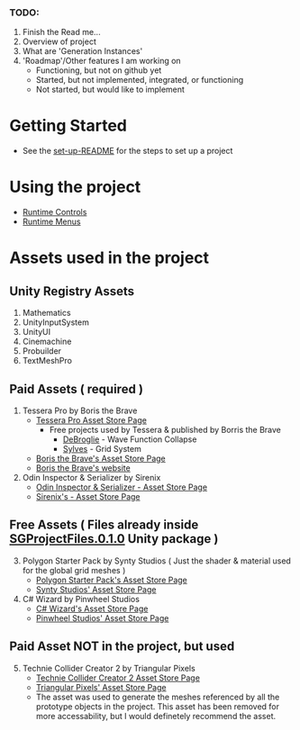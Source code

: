 ### TODO:
1. Finish the Read me...
2. Overview of project
3. What are 'Generation Instances'
5. 'Roadmap'/Other features I am working on
   - Functioning, but not on github yet
   - Started, but not implemented, integrated, or functioning
   - Not started, but would like to implement
    

# Getting Started 
- See the [set-up-README](project/getting-started/set-up-README.md) for the steps to set up a project

# Using the project 
- [Runtime Controls](project/instructions/controls-README.md)
- [Runtime Menus](project/instructions/menus-README.md)

# Assets used in the project

## Unity Registry Assets
1. Mathematics
2. UnityInputSystem
3. UnityUI
4. Cinemachine
5. Probuilder
6. TextMeshPro

## Paid Assets ( required )
  1. Tessera Pro by Boris the Brave
      - [Tessera Pro Asset Store Page](https://assetstore.unity.com/packages/tools/level-design/tessera-pro-161077)
         - Free projects used by Tessera & published by Borris the Brave
            - [DeBroglie](boristhebrave.github.io/DeBroglie/) - Wave Function Collapse
            - [Sylves](https://github.com/BorisTheBrave/sylves) - Grid System
      - [Boris the Brave's Asset Store Page](https://assetstore.unity.com/publishers/44953)
      - [Boris the Brave's website](https://www.boristhebrave.com)
  2. Odin Inspector & Serializer by Sirenix
      - [Odin Inspector & Serializer - Asset Store Page](https://assetstore.unity.com/packages/tools/utilities/odin-inspector-and-serializer-89041)
      - [Sirenix's - Asset Store Page](https://assetstore.unity.com/publishers/3727)


## Free Assets ( Files already inside [SGProjectFiles.0.1.0](project/unity-packages/SGProjectFiles.0.1.0.unitypackage) Unity package )
  3. Polygon Starter Pack by Synty Studios ( Just the shader & material used for the global grid meshes )
      - [Polygon Starter Pack's Asset Store Page](https://assetstore.unity.com/packages/essentials/tutorial-projects/polygon-starter-pack-low-poly-3d-art-by-synty-156819)
      - [Synty Studios' Asset Store Page](https://assetstore.unity.com/publishers/5217)
  4. C# Wizard by Pinwheel Studios
      - [C# Wizard's Asset Store Page](https://assetstore.unity.com/packages/tools/utilities/csharp-wizard-104887)
      - [Pinwheel Studios' Asset Store Page](https://assetstore.unity.com/publishers/17305)

## Paid Asset NOT in the project, but used
  5. Technie Collider Creator 2 by Triangular Pixels
      - [Technie Collider Creator 2 Asset Store Page](https://assetstore.unity.com/packages/tools/physics/technie-collider-creator-2-217070)
      - [Triangular Pixels' Asset Store Page](https://assetstore.unity.com/publishers/19916)
      - The asset was used to generate the meshes referenced by all the prototype objects in the project. This asset has been removed for more accessability, but I would definetely recommend the asset.
